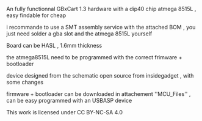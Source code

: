 


An fully functionnal GBxCart 1.3 hardware with a dip40 chip atmega 8515L , easy findable for cheap

i recommande to use a SMT assembly service with the attached BOM , you just need solder a gba slot and the atmega 8515L yourself

Board can be HASL , 1.6mm thickness



the atmega8515L need to be programmed with the correct frimware + bootloader



device designed from the schematic open source from insidegadget , with some changes

firmware + bootloader can be downloaded in attachement ''MCU_Files'' , can be easy programmed with an USBASP device


This work is licensed under CC BY-NC-SA 4.0
